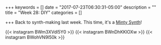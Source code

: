 +++
keywords = []
date = "2017-07-23T06:30:31-05:00"
description = ""
title = "Week 28: DIY"
categories = []

+++
Back to synth-making last week. This time, it's a [Minty Synth](https://mintysynth.com/)!

{{< instagram BWm3XVdl5Y0 >}}
{{< instagram BWnDhKKlOXw >}}
{{< instagram BWohVN9l50k >}}
